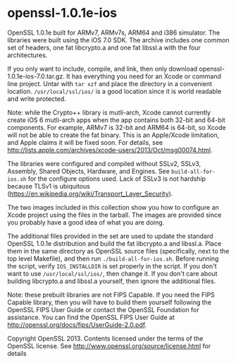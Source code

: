 openssl-1.0.1e-ios
==================

OpenSSL 1.0.1e built for ARMv7, ARMv7s, ARM64 and i386 simulator. The libraries were built using the iOS 7.0 SDK. The archive includes one common set of headers, one fat libcrypto.a and one fat libssl.a with the four architectures.

If you only want to include, compile, and link, then only download openssl-1.0.1e-ios-7.0.tar.gz. It has everything you need for an Xcode or command line project. Untar with `tar xzf` and place the directory in a convenient location. `/usr/local/ssl/ios/` is a good location since it is world readable and write protected.

Note: while the Crypto++ library is mutli-arch, Xcode cannot currently create iOS 6 mutli-arch apps when the app contains both 32-bit and 64-bit components. For example, ARMv7 is 32-bit and ARM64 is 64-bit, so Xcode will not be able to create the fat binary. This is an Apple/Xcode limitation, and Apple claims it will be fixed soon. For details, see  http://lists.apple.com/archives/xcode-users/2013/Oct/msg00074.html.

The libraries were configured and compiled without SSLv2, SSLv3, Assembly, Shared Objects, Hardware, and Engines. See `build-all-for-ios.sh` for the configure options used. Lack of SSLv3 is not hardship because TLSv1 is ubiquitous (https://en.wikipedia.org/wiki/Transport_Layer_Security).

The two images included in this collection show you how to configure an Xcode project using the files in the tarball. The images are provided since you probably have a good idea of what you are doing.

The additional files provided in the set are used to update the standard OpenSSL 1.0.1e distribution and build the fat libcrypto.a and libssl.a. Place them in the same directory as OpenSSL source files (specifically, next to the top level Makefile), and then run `./build-all-for-ios.sh`. Before running the script, verify `IOS_INSTALLDIR` is set properly in the script. If you don't want to use `/usr/local/ssl/ios/`, then change it. If you don't care about building libcrypto.a and libssl.a yourself, then ignore the additional files.

Note: these prebuilt libraries are not FIPS Capable. If you need the FIPS Capable library, then you will have to build them yourself following the OpenSSL FIPS User Guide or contact the OpenSSL Foundation for assistance. You can find the OpenSSL FIPS User Guide at http://openssl.org/docs/fips/UserGuide-2.0.pdf.

Copyright OpenSSL 2013. Contents licensed under the terms of the OpenSSL license. See http://www.openssl.org/source/license.html for details
